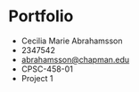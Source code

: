# Portfolio

* Cecilia Marie Abrahamsson
* 2347542
* abrahamsson@chapman.edu
* CPSC-458-01
* Project 1
